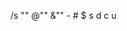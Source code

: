 /s "" @"" &"" - # $ s d c u



<!-- Search for tasks by conditions.
/s {condition} {condition} ...


EXAMPLES OF A CONDITION -->

<!-- "TIT LE" <!-- title contains TIT and LE -->
<!-- @"USER NAME" <!-- username contains USER and NAME-->
<!-- &"URL LINK" <!-- url link contains URL and LINK -->
<!-- -a <!-- archived -->
<!-- -!s <!-- not starred -->
<!-- -l!r <!-- leaf && not root -->
<!-- 333<#<777 <!-- #333's successor && #777's predecessor -->
<!-- .5<$<24 <!-- 0.5h <= weight <= 24.0h -->
<!-- s<15: <!-- startable <= 15:00 today -->
<!-- /12/<d <!-- December 1st this year <= deadline -->
<!-- c <!-- created_at anytime -->
<!-- 2021//<u<//30T6: <!-- New Year's Day 2021 <= updated_at <= 6:00 on 30th of this month-->
<!-- r"REGEX_TITLE" <!-- title matches REGEX_TITLE -->
<!-- @r"REGEX_USER" <!-- username matches REGEX_USER -->
<!-- &r"REGEX_URL" <!-- url link matches REGEX_URL -->
<!-- #"DOUBLE "QUOTED" TITLE"# <!-- title contains DOUBLE, "QUOTED" and TITLE -->
<!-- r##"REGEX_SHARP#"QUOTED"#TITLE"## <!-- title matches REGEX_SHARP#"QUOTED"#TITLE -->
